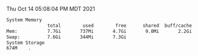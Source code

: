 Thu Oct 14 05:08:04 PM MDT 2021
```bash
System Memory
               total        used        free      shared  buff/cache   available
Mem:           7.7Gi       737Mi       4.7Gi       9.0Mi       2.2Gi       6.6Gi
Swap:          7.6Gi       344Mi       7.3Gi
System Storage
674M	.
```
